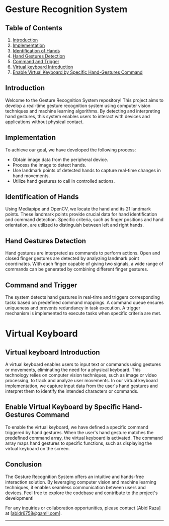 # Gesture Recognition System 

## Table of Contents
1. [Introduction](#introduction)
2. [Implementation](#implementation)
3. [Identification of Hands](#identification-of-hands)
4. [Hand Gestures Detection](#hand-gestures-detection)
5. [Command and Trigger](#command-and-trigger)
6. [Virtual keyboard Introduction](#Virtual-keyboard-Introduction)
7. [Enable Virtual Keyboard by Specific Hand-Gestures Command](#Enable-Virtual-Keyboard-by-Specific-Hand-Gestures-Command)

## Introduction
Welcome to the Gesture Recognition System repository! This project aims to develop a real-time gesture recognition system using computer vision techniques and machine learning algorithms. By detecting and interpreting hand gestures, this system enables users to interact with devices and applications without physical contact.

## Implementation
To achieve our goal, we have developed the following process:
- Obtain image data from the peripheral device.
- Process the image to detect hands.
- Use landmark points of detected hands to capture real-time changes in hand movements.
- Utilize hand gestures to call in controlled actions.

## Identification of Hands
Using Mediapipe and OpenCV, we locate the hand and its 21 landmark points. These landmark points provide crucial data for hand identification and command detection. Specific criteria, such as finger positions and hand orientation, are utilized to distinguish between left and right hands.

## Hand Gestures Detection
Hand gestures are interpreted as commands to perform actions. Open and closed finger gestures are detected by analyzing landmark point coordinates. With each finger capable of giving two signals, a wide range of commands can be generated by combining different finger gestures.

## Command and Trigger
The system detects hand gestures in real-time and triggers corresponding tasks based on predefined command mappings. A command queue ensures uniqueness and prevents redundancy in task execution. A trigger mechanism is implemented to execute tasks when specific criteria are met.
# Virtual Keyboard 

## Virtual keyboard Introduction
A virtual keyboard enables users to input text or commands using gestures or movements, eliminating the need for a physical keyboard. This technology relies on computer vision techniques, such as image or video processing, to track and analyze user movements. In our virtual keyboard implementation, we capture input data from the user's hand gestures and interpret them to identify the intended characters or commands.

## Enable Virtual Keyboard by Specific Hand-Gestures Command
To enable the virtual keyboard, we have defined a specific command triggered by hand gestures. When the user's hand gesture matches the predefined command array, the virtual keyboard is activated. The command array maps hand gestures to specific functions, such as displaying the virtual keyboard on the screen.




## Conclusion
The Gesture Recognition System offers an intuitive and hands-free interaction solution. By leveraging computer vision and machine learning techniques, it enables seamless communication between users and devices. Feel free to explore the codebase and contribute to the project's development!

For any inquiries or collaboration opportunities, please contact [Abid Raza] at [abidr6758@gamil.com].

---




